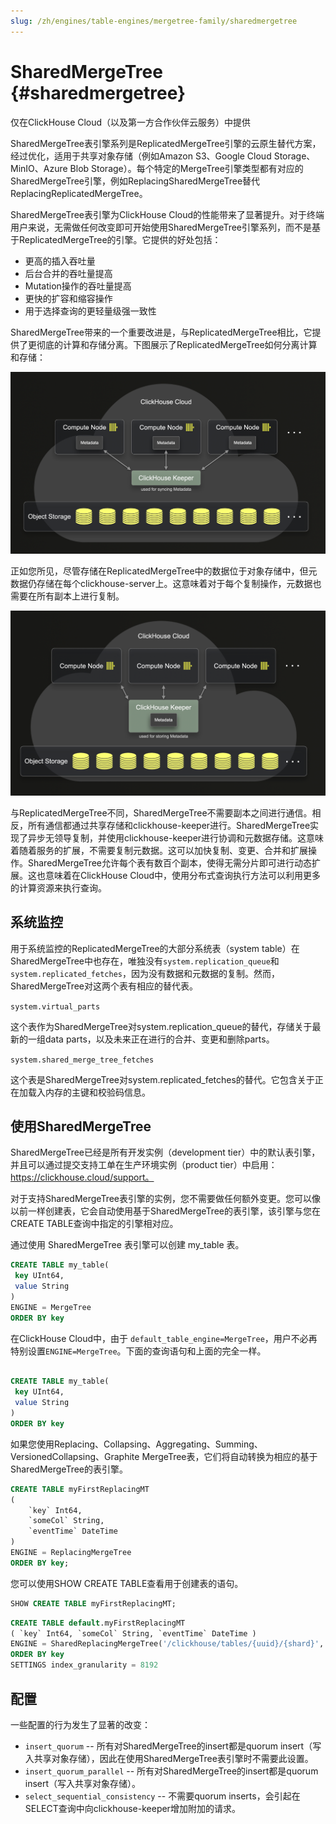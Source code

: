 ```yaml
---
slug: /zh/engines/table-engines/mergetree-family/sharedmergetree
---
```

# SharedMergeTree {#sharedmergetree}


仅在ClickHouse Cloud（以及第一方合作伙伴云服务）中提供

SharedMergeTree表引擎系列是ReplicatedMergeTree引擎的云原生替代方案，经过优化，适用于共享对象存储（例如Amazon S3、Google Cloud Storage、MinIO、Azure Blob Storage）。每个特定的MergeTree引擎类型都有对应的SharedMergeTree引擎，例如ReplacingSharedMergeTree替代ReplacingReplicatedMergeTree。

SharedMergeTree表引擎为ClickHouse Cloud的性能带来了显著提升。对于终端用户来说，无需做任何改变即可开始使用SharedMergeTree引擎系列，而不是基于ReplicatedMergeTree的引擎。它提供的好处包括：

- 更高的插入吞吐量
- 后台合并的吞吐量提高
- Mutation操作的吞吐量提高
- 更快的扩容和缩容操作
- 用于选择查询的更轻量级强一致性

SharedMergeTree带来的一个重要改进是，与ReplicatedMergeTree相比，它提供了更彻底的计算和存储分离。下图展示了ReplicatedMergeTree如何分离计算和存储：

![ReplicatedMergeTree Diagram](../../../images/shared-merge-tree-1.png)

正如您所见，尽管存储在ReplicatedMergeTree中的数据位于对象存储中，但元数据仍存储在每个clickhouse-server上。这意味着对于每个复制操作，元数据也需要在所有副本上进行复制。

![ReplicatedMergeTree Diagram](../../../images/shared-merge-tree-2.png)

与ReplicatedMergeTree不同，SharedMergeTree不需要副本之间进行通信。相反，所有通信都通过共享存储和clickhouse-keeper进行。SharedMergeTree实现了异步无领导复制，并使用clickhouse-keeper进行协调和元数据存储。这意味着随着服务的扩展，不需要复制元数据。这可以加快复制、变更、合并和扩展操作。SharedMergeTree允许每个表有数百个副本，使得无需分片即可进行动态扩展。这也意味着在ClickHouse Cloud中，使用分布式查询执行方法可以利用更多的计算资源来执行查询。


## 系统监控

用于系统监控的ReplicatedMergeTree的大部分系统表（system table）在SharedMergeTree中也存在，唯独没有`system.replication_queue`和`system.replicated_fetches`，因为没有数据和元数据的复制。然而，SharedMergeTree对这两个表有相应的替代表。

`system.virtual_parts`

这个表作为SharedMergeTree对system.replication_queue的替代，存储关于最新的一组data parts，以及未来正在进行的合并、变更和删除parts。

`system.shared_merge_tree_fetches`

这个表是SharedMergeTree对system.replicated_fetches的替代。它包含关于正在加载入内存的主键和校验码信息。

## 使用SharedMergeTree

SharedMergeTree已经是所有开发实例（development tier）中的默认表引擎，并且可以通过提交支持工单在生产环境实例（product tier）中启用：https://clickhouse.cloud/support。

对于支持SharedMergeTree表引擎的实例，您不需要做任何额外变更。您可以像以前一样创建表，它会自动使用基于SharedMergeTree的表引擎，该引擎与您在CREATE TABLE查询中指定的引擎相对应。

通过使用 SharedMergeTree 表引擎可以创建 my_table 表。

```sql
CREATE TABLE my_table(
 key UInt64,
 value String
)
ENGINE = MergeTree
ORDER BY key 
```

在ClickHouse Cloud中，由于 `default_table_engine=MergeTree`，用户不必再特别设置`ENGINE=MergeTree`。下面的查询语句和上面的完全一样。

```sql

CREATE TABLE my_table(
 key UInt64,
 value String
)
ORDER BY key 
```

如果您使用Replacing、Collapsing、Aggregating、Summing、VersionedCollapsing、Graphite MergeTree表，它们将自动转换为相应的基于SharedMergeTree的表引擎。

```sql
CREATE TABLE myFirstReplacingMT
(
    `key` Int64,
    `someCol` String,
    `eventTime` DateTime
)
ENGINE = ReplacingMergeTree
ORDER BY key;
```

您可以使用SHOW CREATE TABLE查看用于创建表的语句。

``` sql
SHOW CREATE TABLE myFirstReplacingMT;
```

```sql
CREATE TABLE default.myFirstReplacingMT 
( `key` Int64, `someCol` String, `eventTime` DateTime ) 
ENGINE = SharedReplacingMergeTree('/clickhouse/tables/{uuid}/{shard}', '{replica}') 
ORDER BY key 
SETTINGS index_granularity = 8192
```

## 配置

一些配置的行为发生了显著的改变：

- `insert_quorum` -- 所有对SharedMergeTree的insert都是quorum insert（写入共享对象存储），因此在使用SharedMergeTree表引擎时不需要此设置。
- `insert_quorum_parallel` -- 所有对SharedMergeTree的insert都是quorum insert（写入共享对象存储）。
- `select_sequential_consistency` -- 不需要quorum inserts，会引起在SELECT查询中向clickhouse-keeper增加附加的请求。
